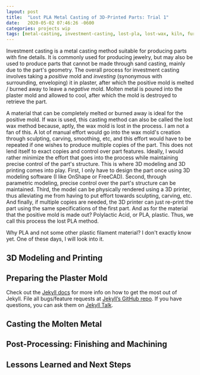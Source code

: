 ```yaml
---
layout: post
title:  "Lost PLA Metal Casting of 3D-Printed Parts: Trial 1"
date:   2020-05-02 07:46:26 -0600
categories: projects wip
tags: [metal-casting, investment-casting, lost-pla, lost-wax, kiln, furnace, 3D-printing]
---
```


Investment casting is a metal casting method suitable for producing parts with fine details.
It is commonly used for producing jewelry, but may also be used to produce parts that cannot be made through sand casting, mainly due to the part's geometry.
The overall process for investment casting involves taking a *positive* mold and *investing* (synonymous with surrounding, enveloping) it in plaster, after which the positive mold is melted / burned away to leave a *negative* mold.
Molten metal is poured into the plaster mold and allowed to cool, after which the mold is destroyed to retrieve the part.

A material that can be completely melted or burned away is ideal for the positive mold.
If wax is used, this casting method can also be called the lost wax method because, aptly, the wax mold is lost in the process.
I am not a fan of this.
A lot of manual effort would go into the wax mold's creation through sculpting, carving, smoothing, etc, and this effort would have to be repeated if one wishes to produce multiple copies of the part.
This does not lend itself to exact copies and control over part features.
Ideally, I would rather minimize the effort that goes into the process while maintaining precise control of the part's structure.
This is where 3D modeling and 3D printing comes into play.
First, I only have to design the part once using 3D modeling software (I like OnShape or FreeCAD).
Second, through parametric modeling, precise control over the part's structure can be maintained.
Third, the model can be physically rendered using a 3D printer, thus alleviating me from having to put effort towards sculpting, carving, etc.
And finally, if multiple copies are needed, the 3D printer can just re-print the part using the same specifications of the first part.
And as for the material that the positive mold is made out?
Polylactic Acid, or PLA, plastic.
Thus, we call this process the lost PLA method.

Why PLA and not some other plastic filament material?
I don't exactly know yet.
One of these days, I will look into it.


## 3D Modeling and Printing



## Preparing the Plaster Mold

Check out the [Jekyll docs][jekyll-docs] for more info on how to get the most out of Jekyll. File all bugs/feature requests at [Jekyll’s GitHub repo][jekyll-gh]. If you have questions, you can ask them on [Jekyll Talk][jekyll-talk].


## Casting the Molten Metal


## Post-Processing: Finishing and Machining

## Lessons Learned and Next Steps



[jekyll-docs]: https://jekyllrb.com/docs/home
[jekyll-gh]:   https://github.com/jekyll/jekyll
[jekyll-talk]: https://talk.jekyllrb.com/
